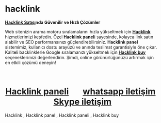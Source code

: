 # hacklink
<strong><a href="https://hacklink.tools/">Hacklink Satışı</a>nda Güvenilir ve Hızlı Çözümler</strong>

Web sitenizin arama motoru sıralamalarını hızla yükseltmek için <a href="https://hacklink.tools/"><strong>Hacklink</strong> </a>hizmetlerimizi keşfedin. Özel <a href="https://hacklink.tools/"><strong>Hacklink paneli</strong></a> sayesinde, kolayca link satın alabilir ve SEO performansınızı güçlendirebilirsiniz. <strong>Hacklink panel</strong> sistemimiz, kullanıcı dostu arayüzü ve anında teslimat garantisiyle öne çıkar. Kaliteli backlinklerle Google sıralamanızı yükseltmek için <a href="https://hacklink.tools/"><strong>Hacklink buy</strong></a> seçeneklerimizi değerlendirin. Şimdi, online görünürlüğünüzü artırmak için en etkili çözümü deneyin!

&nbsp;
<h1 style="text-align: center;"><a href="https://hacklink.tools/panel/"><strong>Hacklink paneli</strong></a>       <strong><a href="https://api.whatsapp.com/send?phone=4407907381060">whatsapp iletişim</a></strong>   <strong><a href="skype:live:alparslancxx?chat">Skype iletişim</a></strong></h1>
Hacklink , Hacklink panel , Hacklink paneli , Hacklink buy
